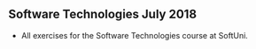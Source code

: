 ## Software Technologies July 2018

* All exercises for the Software Technologies course at SoftUni.
